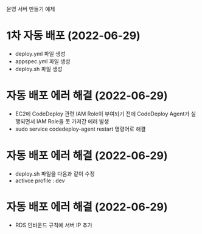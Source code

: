운영 서버 만들기 예제

# 1차 자동 배포 (2022-06-29)
- deploy.yml 파일 생성
- appspec.yml 파일 생성
- deploy.sh 파일 생성

# 자동 배포 에러 해결 (2022-06-29)
- EC2에 CodeDeploy 관련 IAM Role이 부여되기 전에 CodeDeploy Agent가 실행되면서 IAM Role을 못 가져간 에러 발생
- sudo service codedeploy-agent restart 명령어로 해결

# 자동 배포 에러 해결 (2022-06-29)
- deploy.sh 파일을 다음과 같이 수정 
- activce profile : dev

# 자동 배포 에러 해결 (2022-06-29)
- RDS 인바운드 규칙에 서버 IP 추가

